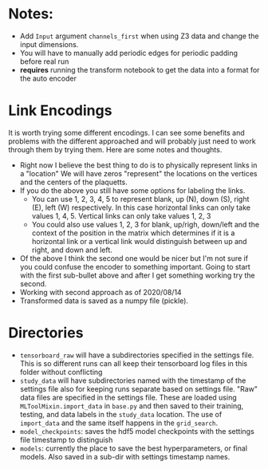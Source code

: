 # Notes:
* Add `Input` argument `channels_first` when using Z3 data and 
  change the input dimensions.
* You will have to manually add periodic edges for periodic padding before real run
* **requires** running the transform notebook to get the data into a format for the auto encoder

# Link Encodings

It is worth trying some different encodings. I can see some benefits 
and problems with the different approached and will probably just 
need to work through them by trying them. Here are some notes and
thoughts.

* Right now I believe the best thing to do is to physically represent links
  in a "location" We will have zeros "represent" the locations on the
  vertices and the centers of the plaquetts. 
* If you do the above you  still have some options for labeling the links.
  - You can use 1, 2, 3, 4, 5 to represent blank, up (N), down (S), right (E),
    left (W) respectively. In this case horizontal links can only  take values
    1, 4, 5. Vertical links can only take values 1, 2, 3
  - You could also use values 1, 2, 3 for blank, up/righ, down/left
    and the context of the position in the matrix which determines if it
    is a horizontal link or a vertical link would distinguish between
    up and right, and down and left.
* Of the above I think the second one would be nicer but I'm not sure if
  you could confuse the encoder to something important. Going to start with
  the first sub-bullet above and after I get something working try the second.
* Working with second approach as of 2020/08/14
* Transformed data is saved as a numpy file (pickle).

# Directories

* `tensorboard_raw` will have a subdirectories specified in the settings file.
  This is so different runs can all keep their tensorboard log files in this
  folder without conflicting
* `study_data` will have subdirectories named with the timestamp of the settings
  file also for keeping runs separate based on settings file. "Raw" data files
  are specified in the settings file. These are loaded using
  `MLToolMixin.import_data` in `base.py` and then saved to their training,
  testing, and data labels in the `study_data` location. The use of
  `import_data` and the same itself happens in the `grid_search`.
* `model_checkpoints`: saves the hdf5 model checkpoints with the settings file
  timestamp to distinguish
* `models`: currently the place to save the best hyperparameters, or final
  models. Also saved in a sub-dir with settings timestamp names.
